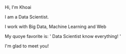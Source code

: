 Hi, I'm Khoai

I am a Data Scientist.

I work with Big Data, Machine Learning and Web 

My quoye favorite is: ' Data Scientist know everything! '

I'm glad to meet you! 
